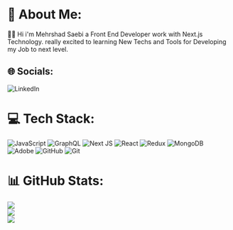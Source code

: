 # 💫 About Me:
👋🏽 Hi i'm Mehrshad Saebi a Front End Developer work with Next.js Technology. really excited to learning New Techs and Tools for Developing my Job to next level.


## 🌐 Socials:
![LinkedIn](https://img.shields.io/badge/LinkedIn-%230077B5.svg?logo=linkedin&logoColor=white)

# 💻 Tech Stack:
![JavaScript](https://img.shields.io/badge/javascript-%23323330.svg?style=for-the-badge&logo=javascript&logoColor=%23F7DF1E) ![GraphQL](https://img.shields.io/badge/-GraphQL-E10098?style=for-the-badge&logo=graphql&logoColor=white) ![Next JS](https://img.shields.io/badge/Next-black?style=for-the-badge&logo=next.js&logoColor=white) ![React](https://img.shields.io/badge/react-%2320232a.svg?style=for-the-badge&logo=react&logoColor=%2361DAFB) ![Redux](https://img.shields.io/badge/redux-%23593d88.svg?style=for-the-badge&logo=redux&logoColor=white) ![MongoDB](https://img.shields.io/badge/MongoDB-%234ea94b.svg?style=for-the-badge&logo=mongodb&logoColor=white) ![Adobe](https://img.shields.io/badge/adobe-%23FF0000.svg?style=for-the-badge&logo=adobe&logoColor=white) ![GitHub](https://img.shields.io/badge/github-%23121011.svg?style=for-the-badge&logo=github&logoColor=white) ![Git](https://img.shields.io/badge/git-%23F05033.svg?style=for-the-badge&logo=git&logoColor=white)
# 📊 GitHub Stats:
![](https://github-readme-stats.vercel.app/api?username=MehrshadSB&theme=dark&hide_border=true&include_all_commits=true&count_private=false)<br/>
![](https://github-readme-streak-stats.herokuapp.com/?user=MehrshadSB&theme=dark&hide_border=true)<br/>
![](https://github-readme-stats.vercel.app/api/top-langs/?username=MehrshadSB&theme=dark&hide_border=true&include_all_commits=true&count_private=false&layout=compact)


<!-- Proudly created with GPRM ( https://gprm.itsvg.in ) -->
